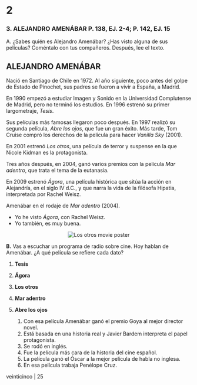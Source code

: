 # 2

### 3. ALEJANDRO AMENÁBAR  P. 138, EJ. 2-4; P. 142, EJ. 15
A. ¿Sabes quién es Alejandro Amenábar? ¿Has visto alguna de sus películas? Coméntalo con tus compañeros. Después, lee el texto.

## ALEJANDRO AMENÁBAR

Nació en Santiago de Chile en 1972. Al año siguiente, poco antes del golpe de Estado de Pinochet, sus padres se fueron a vivir a España, a Madrid.

En 1990 empezó a estudiar Imagen y Sonido en la Universidad Complutense de Madrid, pero no terminó los estudios. En 1996 estrenó su primer largometraje, *Tesis*.

Sus películas más famosas llegaron poco después. En 1997 realizó su segunda película, *Abre los ojos*, que fue un gran éxito. Más tarde, Tom Cruise compró los derechos de la película para hacer *Vanilla Sky* (2001).

En 2001 estrenó *Los otros*, una película de terror y suspense en la que Nicole Kidman es la protagonista.

Tres años después, en 2004, ganó varios premios con la película *Mar adentro*, que trata el tema de la eutanasia.

En 2009 estrenó *Ágora*, una película histórica que sitúa la acción en Alejandría, en el siglo IV d.C., y que narra la vida de la filósofa Hipatia, interpretada por Rachel Weisz.

Amenábar en el rodaje de *Mar adentro* (2004).

*   Yo he visto *Ágora*, con Rachel Weisz.
*   Yo también, es muy buena.

<center>
    <img src="NICOLE KIDMAN LOS OTROS ALEJANDRO AMENABAR" alt="Los otros movie poster">
</center>

**B.** Vas a escuchar un programa de radio sobre cine. Hoy hablan de Amenábar. ¿A qué película se refiere cada dato?

1.  **Tesis**
2.  **Ágora**
3.  **Los otros**
4.  **Mar adentro**
5.  **Abre los ojos**

    1. Con esa película Amenábar ganó el premio Goya al mejor director novel.
    2. Está basada en una historia real y Javier Bardem interpreta el papel protagonista.
    3. Se rodó en inglés.
    4. Fue la película más cara de la historia del cine español.
    5. La película ganó el Óscar a la mejor película de habla no inglesa.
    6. En esa película trabaja Penélope Cruz.

veinticinco | 25
